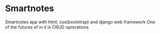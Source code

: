 # Smartnotes

Smartnotes app with html, css(bootstrap) and django web framework 
One of the futures of in it is CRUD oprerations
